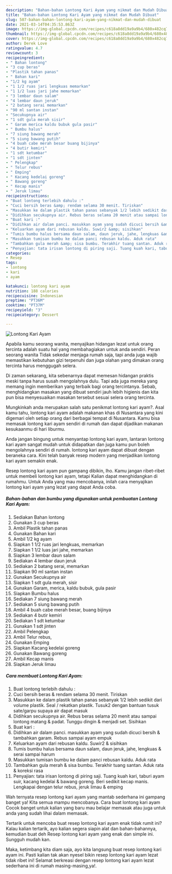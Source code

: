 ```yaml
---
description: "Bahan-bahan Lontong Kari Ayam yang nikmat dan Mudah Dibuat"
title: "Bahan-bahan Lontong Kari Ayam yang nikmat dan Mudah Dibuat"
slug: 507-bahan-bahan-lontong-kari-ayam-yang-nikmat-dan-mudah-dibuat
date: 2021-03-14T04:35:53.863Z
image: https://img-global.cpcdn.com/recipes/c618a8dd19a9a9b4/680x482cq70/lontong-kari-ayam-foto-resep-utama.jpg
thumbnail: https://img-global.cpcdn.com/recipes/c618a8dd19a9a9b4/680x482cq70/lontong-kari-ayam-foto-resep-utama.jpg
cover: https://img-global.cpcdn.com/recipes/c618a8dd19a9a9b4/680x482cq70/lontong-kari-ayam-foto-resep-utama.jpg
author: Derek Love
ratingvalue: 4.7
reviewcount: 3
recipeingredient:
- " Bahan lontong"
- "3 cup beras"
- "Plastik tahan panas"
- " Bahan kari"
- "1/2 kg ayam"
- "1 1/2 ruas jari lengkuas memarkan"
- "1 1/2 luas jari jahe memarkan"
- "3 lembar daun salam"
- "4 lembar daun jeruk"
- "2 batang serai memarkan"
- "90 ml santan instan"
- "Secukupnya air"
- "1 sdt gula merah sisir"
- " Garam merica kaldu bubuk gula pasir"
- " Bumbu halus"
- "7 siung bawang merah"
- "5 siung bawang putih"
- "4 buah cabe merah besar buang bijinya"
- "4 butir kemiri"
- "1 sdt ketumbar"
- "1 sdt jinten"
- " Pelengkap"
- " Telur rebus"
- " Emping"
- " Kacang kedelai goreng"
- " Bawang goreng"
- " Kecap manis"
- " Jeruk limau"
recipeinstructions:
- "Buat lontong terlebih dahulu :"
- "Cuci bersih beras &amp; rendam selama 30 menit. Tiriskan"
- "Masukkan ke dalam plastik tahan panas sebanyak 1/2 lebih sedikit dari volume plastik. Seal / rekatkan plastik. Tusuk2 dengan bantuan tusuk sate/garpu supaya air dapat masuk"
- "Didihkan secukupnya air. Rebus beras selama 20 menit atau sampai lontong matang &amp; padat. Tunggu dingin &amp; menjadi set. Sisihkan"
- "Buat kari :"
- "Didihkan air dalam panci. masukkan ayam yang sudah dicuci bersih &amp; tambahkan garam. Rebus sampai ayam empuk"
- "Keluarkan ayam dari rebusan kaldu. Suwir2 &amp; sisihkan"
- "Tumis bumbu halus bersama daun salam, daun jeruk, jahe, lengkuas &amp; serai sampai harum"
- "Masukkan tumisan bumbu ke dalam panci rebusan kaldu. Aduk rata"
- "Tambahkan gula merah &amp; sisa bumbu. Terakhir tuang santan. Aduk rata &amp; koreksi rasa"
- "Penyajian: tata irisan lontong di piring saji. Tuang kuah kari, taburi ayam suir, kacang kedelai &amp; bawang goreng. Beri sedikit kecap manis. Lengkapai dengan telur rebus, jeruk limau &amp; emping"
categories:
- Resep
tags:
- lontong
- kari
- ayam

katakunci: lontong kari ayam 
nutrition: 188 calories
recipecuisine: Indonesian
preptime: "PT36M"
cooktime: "PT37M"
recipeyield: "3"
recipecategory: Dessert

---
```



![Lontong Kari Ayam](https://img-global.cpcdn.com/recipes/c618a8dd19a9a9b4/680x482cq70/lontong-kari-ayam-foto-resep-utama.jpg)

Apabila kamu seorang wanita, menyajikan hidangan lezat untuk orang tercinta adalah suatu hal yang membahagiakan untuk anda sendiri. Peran seorang  wanita Tidak sekedar menjaga rumah saja, tapi anda juga wajib memastikan kebutuhan gizi terpenuhi dan juga olahan yang dimakan orang tercinta harus menggugah selera.

Di zaman  sekarang, kita sebenarnya dapat memesan hidangan praktis meski tanpa harus susah mengolahnya dulu. Tapi ada juga mereka yang memang ingin memberikan yang terbaik bagi orang tercintanya. Sebab, menghidangkan masakan yang dibuat sendiri jauh lebih higienis dan kita pun bisa menyesuaikan masakan tersebut sesuai selera orang tercinta. 



Mungkinkah anda merupakan salah satu penikmat lontong kari ayam?. Asal kamu tahu, lontong kari ayam adalah makanan khas di Nusantara yang kini digemari oleh setiap orang dari berbagai tempat di Nusantara. Kamu bisa memasak lontong kari ayam sendiri di rumah dan dapat dijadikan makanan kesukaanmu di hari liburmu.

Anda jangan bingung untuk menyantap lontong kari ayam, lantaran lontong kari ayam sangat mudah untuk didapatkan dan juga kamu pun boleh mengolahnya sendiri di rumah. lontong kari ayam dapat dibuat dengan beraneka cara. Kini telah banyak resep modern yang menjadikan lontong kari ayam semakin enak.

Resep lontong kari ayam pun gampang dibikin, lho. Kamu jangan ribet-ribet untuk membeli lontong kari ayam, tetapi Kalian dapat menghidangkan di rumahmu. Untuk Anda yang mau mencobanya, inilah cara menyajikan lontong kari ayam yang lezat yang dapat Anda coba.

<!--inarticleads1-->

##### Bahan-bahan dan bumbu yang digunakan untuk pembuatan Lontong Kari Ayam:

1. Sediakan  Bahan lontong
1. Gunakan 3 cup beras
1. Ambil Plastik tahan panas
1. Gunakan  Bahan kari
1. Ambil 1/2 kg ayam
1. Siapkan 1 1/2 ruas jari lengkuas, memarkan
1. Siapkan 1 1/2 luas jari jahe, memarkan
1. Siapkan 3 lembar daun salam
1. Sediakan 4 lembar daun jeruk
1. Sediakan 2 batang serai, memarkan
1. Siapkan 90 ml santan instan
1. Gunakan Secukupnya air
1. Siapkan 1 sdt gula merah, sisir
1. Gunakan  Garam, merica, kaldu bubuk, gula pasir
1. Siapkan  Bumbu halus
1. Sediakan 7 siung bawang merah
1. Sediakan 5 siung bawang putih
1. Ambil 4 buah cabe merah besar, buang bijinya
1. Sediakan 4 butir kemiri
1. Sediakan 1 sdt ketumbar
1. Gunakan 1 sdt jinten
1. Ambil  Pelengkap
1. Ambil  Telur rebus,
1. Gunakan  Emping
1. Siapkan  Kacang kedelai goreng
1. Gunakan  Bawang goreng
1. Ambil  Kecap manis
1. Siapkan  Jeruk limau




<!--inarticleads2-->

##### Cara membuat Lontong Kari Ayam:

1. Buat lontong terlebih dahulu :
1. Cuci bersih beras &amp; rendam selama 30 menit. Tiriskan
1. Masukkan ke dalam plastik tahan panas sebanyak 1/2 lebih sedikit dari volume plastik. Seal / rekatkan plastik. Tusuk2 dengan bantuan tusuk sate/garpu supaya air dapat masuk
1. Didihkan secukupnya air. Rebus beras selama 20 menit atau sampai lontong matang &amp; padat. Tunggu dingin &amp; menjadi set. Sisihkan
1. Buat kari :
1. Didihkan air dalam panci. masukkan ayam yang sudah dicuci bersih &amp; tambahkan garam. Rebus sampai ayam empuk
1. Keluarkan ayam dari rebusan kaldu. Suwir2 &amp; sisihkan
1. Tumis bumbu halus bersama daun salam, daun jeruk, jahe, lengkuas &amp; serai sampai harum
1. Masukkan tumisan bumbu ke dalam panci rebusan kaldu. Aduk rata
1. Tambahkan gula merah &amp; sisa bumbu. Terakhir tuang santan. Aduk rata &amp; koreksi rasa
1. Penyajian: tata irisan lontong di piring saji. Tuang kuah kari, taburi ayam suir, kacang kedelai &amp; bawang goreng. Beri sedikit kecap manis. Lengkapai dengan telur rebus, jeruk limau &amp; emping




Wah ternyata resep lontong kari ayam yang mantab sederhana ini gampang banget ya! Kita semua mampu mencobanya. Cara buat lontong kari ayam Cocok banget untuk kalian yang baru mau belajar memasak atau juga untuk anda yang sudah lihai dalam memasak.

Tertarik untuk mencoba buat resep lontong kari ayam enak tidak rumit ini? Kalau kalian tertarik, ayo kalian segera siapin alat dan bahan-bahannya, kemudian buat deh Resep lontong kari ayam yang enak dan simple ini. Sungguh mudah kan. 

Maka, ketimbang kita diam saja, ayo kita langsung buat resep lontong kari ayam ini. Pasti kalian tak akan nyesel bikin resep lontong kari ayam lezat tidak ribet ini! Selamat berkreasi dengan resep lontong kari ayam lezat sederhana ini di rumah masing-masing,ya!.

